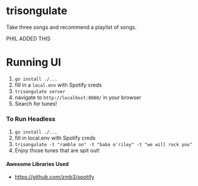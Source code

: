 # trisongulate

Take three songs and recommend a playlist of songs.

PHIL ADDED THIS

# Running UI

1. `go install ./...`
1. fill in a `local.env` with Spotify creds
1. `trisongulate server`
1. navigate to `http://localhost:8080/` in your browser
1. Search for tunes!

### To Run Headless

1. `go install ./...`
1. fill in local.env with Spotify creds
1. `trisongulate -t "ramble on" -t "baba o'riley" -t "we will rock you"`
1. Enjoy those tunes that are spit out!

#### Awesome Libraries Used

- https://github.com/zmb3/spotify
